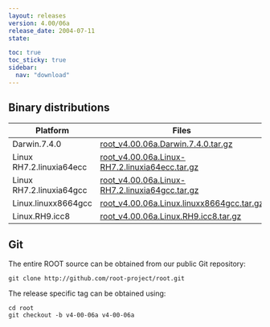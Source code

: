 ```yaml
---
layout: releases
version: 4.00/06a
release_date: 2004-07-11
state:

toc: true
toc_sticky: true
sidebar:
  nav: "download"
---
```



## Binary distributions

| Platform       | Files | Size |
|-----------|-------|-----|
| Darwin.7.4.0 | [root_v4.00.06a.Darwin.7.4.0.tar.gz](https://root.cern.ch/download/root_v4.00.06a.Darwin.7.4.0.tar.gz) |  34M |
| Linux RH7.2.linuxia64ecc | [root_v4.00.06a.Linux-RH7.2.linuxia64ecc.tar.gz](https://root.cern.ch/download/root_v4.00.06a.Linux-RH7.2.linuxia64ecc.tar.gz) |  32M |
| Linux RH7.2.linuxia64gcc | [root_v4.00.06a.Linux-RH7.2.linuxia64gcc.tar.gz](https://root.cern.ch/download/root_v4.00.06a.Linux-RH7.2.linuxia64gcc.tar.gz) |  19M |
| Linux.linuxx8664gcc | [root_v4.00.06a.Linux.linuxx8664gcc.tar.gz](https://root.cern.ch/download/root_v4.00.06a.Linux.linuxx8664gcc.tar.gz) |  15M |
| Linux.RH9.icc8 | [root_v4.00.06a.Linux.RH9.icc8.tar.gz](https://root.cern.ch/download/root_v4.00.06a.Linux.RH9.icc8.tar.gz) |  22M |


## Git
The entire ROOT source can be obtained from our public Git repository:

~~~
git clone http://github.com/root-project/root.git
~~~
The release specific tag can be obtained using:
~~~
cd root
git checkout -b v4-00-06a v4-00-06a
~~~

